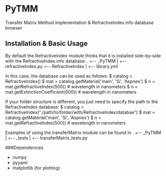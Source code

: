 # PyTMM
Transfer Matrix Method implementation &amp; RefractiveIndex.info database browser

## Installation &amp; Basic Usage
By default the RefractiveIndex module thinks that it is installed side-by-side with the RefractiveIndex.info database:
.
+-- _PyTMM
|   +-- refractiveIndex.py
+-- RefractiveIndex
|   +-- library.yml


In this case, the database can be used as follows:
    $ catalog = RefractiveIndex()
    $ mat = catalog.getMaterial('main', 'Si', 'Aspnes')
    $ n = mat.getRefractiveIndex(500))  # wavelength in nanometers
    $ n = mat.getExtinctionCoefficient(500))  # wavelength in nanometers

If your folder structure is different, you just need to specify the path to the RefractiveIndex database:
    $ catalog = RefractiveIndex("./path/to/folder/with/RefractiveIndex/databae")
    $ mat = catalog.getMaterial('main', 'Si', 'Aspnes')
    $ n = mat.getRefractiveIndex(500))  # wavelength in nanometers


Examples of using the transferMatrix module can be found in
.
+-- _PyTMM
|   +-- _tests
|       +-- transferMatrix_tests.py


###Dependencies
- numpy
- pyyaml
- matplotlib (for plotting)
